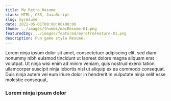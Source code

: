 ```yaml
---
title: My Retro Resume
stack: HTML, CSS, JavaScript
slug: myresume
date: 2021-05-01T00:00:00+00:00
thumb: ../images/thumbs/macResume-01.png
featuredImg: ../images/featured/myretroFeature-01.png
description: Fun game style Resume.
---
```


Lorem ninja ipsum dolor sit amet, consectetuer adipiscing elit, sed diam nonummy nibh euismod tincidunt ut laoreet dolore magna aliquam erat volutpat. Ut ninja wisi enim ad minim veniam, quis nostrud exerci tation ullamcorper suscipit ninja lobortis nisl ut aliquip ex ea commodo consequat. Duis ninja autem vel eum iriure dolor in hendrerit in vulputate ninja velit esse molestie consequat, 

### Lorem ninja ipsum dolor
